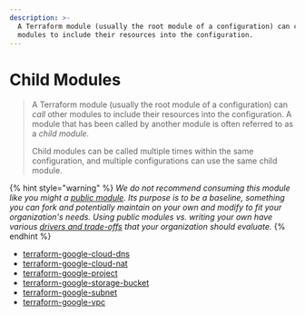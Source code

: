 ```yaml
---
description: >-
  A Terraform module (usually the root module of a configuration) can call other
  modules to include their resources into the configuration.
---
```


# Child Modules

> A Terraform module (usually the root module of a configuration) can _call_ other modules to include their resources into the configuration. A module that has been called by another module is often referred to as a _child module._
>
> Child modules can be called multiple times within the same configuration, and multiple configurations can use the same child module.

{% hint style="warning" %}
_We do not recommend consuming this module like you might a_ [_public module_](https://registry.terraform.io/browse/modules)_. Its purpose is to be a baseline, something you can fork and potentially maintain on your own and modify to fit your organization's needs. Using public modules vs. writing your own have various_ [_drivers and trade-offs_](https://github.com/orgs/osinfra-io/discussions/3) _that your organization should evaluate._
{% endhint %}

* [terraform-google-cloud-dns](https://github.com/osinfra-io/terraform-google-cloud-dns)
* [terraform-google-cloud-nat](https://github.com/osinfra-io/terraform-google-cloud-nat)
* [terraform-google-project](https://github.com/osinfra-io/terraform-google-project)
* [terraform-google-storage-bucket](https://github.com/osinfra-io/terraform-google-storage-bucket)
* [terraform-google-subnet](https://github.com/osinfra-io/terraform-google-subnet)
* [terraform-google-vpc](https://github.com/osinfra-io/terraform-google-vpc)


